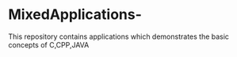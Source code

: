 # MixedApplications-
This repository contains applications which demonstrates the basic concepts of C,CPP,JAVA
